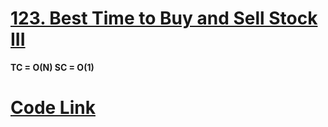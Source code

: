 # **[123. Best Time to Buy and Sell Stock III](https://leetcode.com/problems/best-time-to-buy-and-sell-stock-iii/)**

**TC = O(N) SC = O(1)**

# **[Code Link](https://www.geeksforgeeks.org/maximum-profit-by-buying-and-selling-a-stock-at-most-twice-set-2/)**
